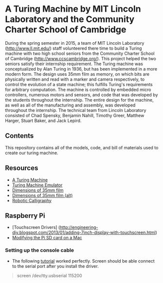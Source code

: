 # A Turing Machine by MIT Lincoln Laboratory and the Community Charter School of Cambridge

During the spring semester in 2015, a team of MIT Lincoln Laboratory (http://www.ll.mit.edu/) staff volunteered there time to build a Turing machine with two high school seniors from the Community Charter School of Cambridge (http://www.ccscambridge.org/). This project helped the two seniors satisfy their internship requirement. The Turing machine was conceptualized by Alan Turing in 1936, but has been implemented in a more modern form.  The design uses 35mm film as memory, on which bits are physically written and read with a marker and camera respectively, to control the evolution of a state machine; this fulfills Turing's requirements for arbitrary computation.  The machine is controlled by embedded micro controllers, numerous motors and sensors, and code that was developed by the students throughout the internship.  The entire design for the machine, as well as all of the manufacturing and assembly, was developed throughout the internship. The technical team from Lincoln Laboratory consisted of Chad Spensky, Benjamin Nahill, Timothy Greer, Matthew Harger, Stuart Baker, and Jack Lepird.  

## Contents
This repository contains all of the models, code, and bill of materials used to create our turing machine.

## Resources
  - [A Turing Machine](http://aturingmachine.com/)
  - [Turing Machine Emulator](http://www.turing.org.uk/turing/scrapbook/tmjava.html)
  - [Dimensions of 35mm film](http://www.brianpritchard.com/Fig%202.jpg)
  - [Dimensions of 35mm film (alt)](https://www.stereoscopy.com/faq/standard35ansi.gif)
  - [Robotic Calligraphy](http://calligraphybyherald.wix.com/herald#!gallery/c1zy6)

## Raspberry Pi
 - [Touchscreen Drivers] (http://engineering-diy.blogspot.com/2013/01/adding-7inch-display-with-touchscreen.html)
 - [Modifying the Pi SD card on a Mac](http://pi.gbaman.info/?p=328)

### Setting up the console cable
 - The following [tutorial](https://learn.adafruit.com/downloads/pdf/adafruits-raspberry-pi-lesson-5-using-a-console-cable.pdf) worked perfectly.  Screen should be able connect to the serial port after you install the driver.
 > screen /dev/tty.usbserial 115200